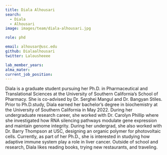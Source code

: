 ```yaml
---
title: Diala Alhousari
search:
  - Diala
  - Alhousari
image: images/team/diala-alhousari.jpg

role: phd

email: alhousar@usc.edu
github: Dialaalhousari
twitter: Lalousheeee

lab_member_years: 
alma_mater: 
current_job_position: 
---
```


Diala is a graduate student pursuing her Ph.D. in Pharmaceutical and Translational Sciences at the University of Southern California’s School of Pharmacy. She is co-advised by Dr. Serghei Mangul and Dr. Bangyan Stiles. Prior to Ph.D.study, Diala earned her bachelor’s degree in biochemistry at the University of Southern California in May 2022. During her undergraduate research career, she worked with Dr. Carolyn Phillip where she investigated how RNA silencing pathways modulate gene expression and maintain genome integrity. During her undergrad, she also worked with Dr. Barry Thompson at USC, designing an organic polymer for photovoltaic cells. Currently, as part of her Ph.D., she is interested in studying how adaptive immune system play a role in liver cancer.  Outside of school and research, Diala likes reading books, trying new restaurants, and traveling.
